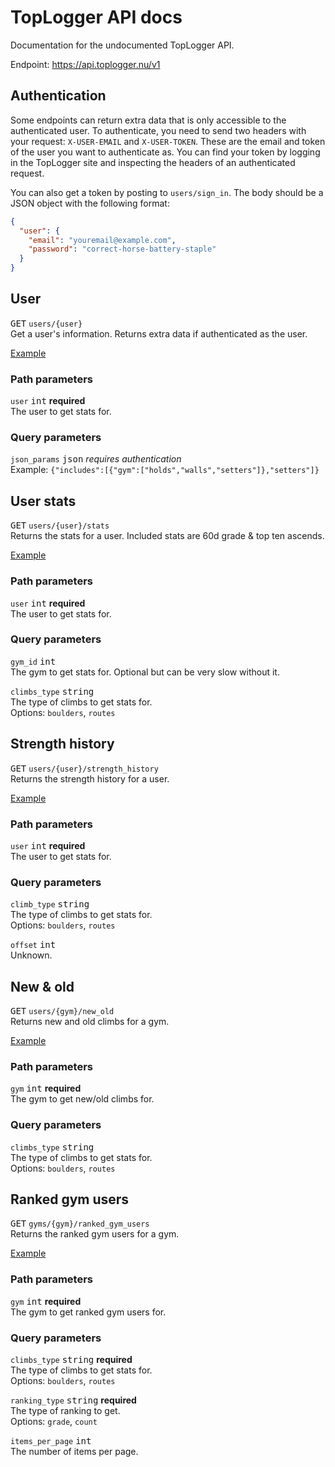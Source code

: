 # TopLogger API docs
Documentation for the undocumented TopLogger API.

Endpoint: https://api.toplogger.nu/v1

## Authentication

Some endpoints can return extra data that is only accessible to the authenticated user. 
To authenticate, you need to send two headers with your request:
`X-USER-EMAIL` and `X-USER-TOKEN`. These are the email and token of the user you want to authenticate as.
You can find your token by logging in the TopLogger site and inspecting the headers of an authenticated request.

You can also get a token by posting to `users/sign_in`. The body should be a JSON object with the following format:
```json
{
  "user": {
    "email": "youremail@example.com",
    "password": "correct-horse-battery-staple"
  }
}
```

## User

<kbd>GET</kbd> `users/{user}`  
Get a user's information. Returns extra data if authenticated as the user.

[Example](https://hopp.sh/r/TFh1cLpht8JD)

### Path parameters

`user` <kbd>int</kbd>  **required**  
The user to get stats for.

### Query parameters

`json_params` <kbd>json</kbd> _requires authentication_  
Example: `{"includes":[{"gym":["holds","walls","setters"]},"setters"]}`

## User stats

<kbd>GET</kbd> `users/{user}/stats`  
Returns the stats for a user. Included stats are 60d grade & top ten ascends.

[Example](https://hopp.sh/r/gVINK5eL3dmw)

### Path parameters

`user` <kbd>int</kbd>  **required**  
The user to get stats for.

### Query parameters

`gym_id` <kbd>int</kbd>  
The gym to get stats for. Optional but can be very slow without it.

`climbs_type` <kbd>string</kbd>  
The type of climbs to get stats for.  
Options: `boulders`, `routes`

## Strength history

<kbd>GET</kbd> `users/{user}/strength_history`  
Returns the strength history for a user.

[Example](https://hopp.sh/r/q4ugNG5FvJj5)

### Path parameters

`user` <kbd>int</kbd>  **required**  
The user to get stats for.

### Query parameters

`climb_type` <kbd>string</kbd>  
The type of climbs to get stats for.  
Options: `boulders`, `routes`

`offset` <kbd>int</kbd>  
Unknown.

## New & old

<kbd>GET</kbd> `users/{gym}/new_old`  
Returns new and old climbs for a gym.

[Example](https://hopp.sh/r/e0VEZ3mTMNbJ)

### Path parameters

`gym` <kbd>int</kbd>  **required**  
The gym to get new/old climbs for.

### Query parameters

`climbs_type` <kbd>string</kbd>  
The type of climbs to get stats for.  
Options: `boulders`, `routes`

## Ranked gym users

<kbd>GET</kbd> `gyms/{gym}/ranked_gym_users`  
Returns the ranked gym users for a gym.

[Example](https://hopp.sh/r/0AtgTZ5QFcK6)

### Path parameters

`gym` <kbd>int</kbd>  **required**  
The gym to get ranked gym users for.

### Query parameters

`climbs_type` <kbd>string</kbd> **required**  
The type of climbs to get stats for.  
Options: `boulders`, `routes`

`ranking_type` <kbd>string</kbd> **required**  
The type of ranking to get.  
Options: `grade`, `count`

`items_per_page` <kbd>int</kbd>  
The number of items per page.